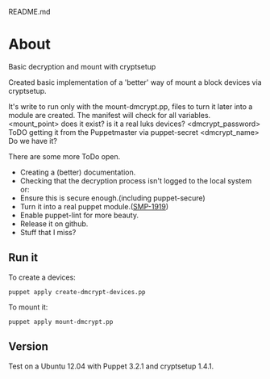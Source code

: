 README.md

# About #

Basic decryption and mount with cryptsetup

Created basic implementation of a 'better' way of mount a block devices
via cryptsetup.

It's write to run only with the mount-dmcrypt.pp, files to turn it later into a module are created.
The manifest will check for all variables.
 <mount_point> does it exist?
 <device> is it a real luks devices?
 <dmcrypt_password> ToDO getting it from the Puppetmaster via puppet-secret
 <dmcrypt_name> Do we have it?

There are some more ToDo open.

 - Creating a (better) documentation.
 - Checking that the decryption process isn't logged to the local system or:
 - Ensure this is secure enough.(including puppet-secure)
 - Turn it into a real puppet module.([SMP-1919](https://midgard.intra.t-online.de/gard/browse/SMBCAP-1919))
 - Enable puppet-lint for more beauty.
 - Release it on github.
 - Stuff that I miss?



## Run it ##

To create a devices:

	puppet apply create-dmcrypt-devices.pp

To mount it:

	puppet apply mount-dmcrypt.pp

## Version ##

Test on a Ubuntu 12.04 with Puppet 3.2.1 and cryptsetup 1.4.1.



